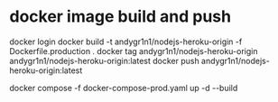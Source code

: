 # docker image build and push
docker login
docker build -t andygr1n1/nodejs-heroku-origin -f Dockerfile.production .
docker tag andygr1n1/nodejs-heroku-origin andygr1n1/nodejs-heroku-origin:latest
docker push andygr1n1/nodejs-heroku-origin:latest


docker compose -f docker-compose-prod.yaml up -d --build